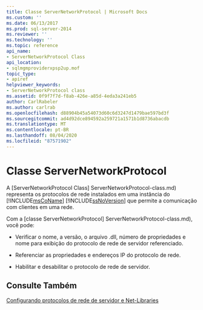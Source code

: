 ```yaml
---
title: Classe ServerNetworkProtocol | Microsoft Docs
ms.custom: ''
ms.date: 06/13/2017
ms.prod: sql-server-2014
ms.reviewer: ''
ms.technology: ''
ms.topic: reference
api_name:
- ServerNetworkProtocol Class
api_location:
- sqlmgmproviderxpsp2up.mof
topic_type:
- apiref
helpviewer_keywords:
- ServerNetworkProtocol class
ms.assetid: 0f9f7f7d-f8ab-426e-a85d-4eda3a241eb5
author: CarlRabeler
ms.author: carlrab
ms.openlocfilehash: d88904b45a54073d60c6d3247d1479bae597bd3f
ms.sourcegitcommit: ad4d92dce894592a259721a1571b1d8736abacdb
ms.translationtype: MT
ms.contentlocale: pt-BR
ms.lasthandoff: 08/04/2020
ms.locfileid: "87571902"
---
```

# <a name="servernetworkprotocol-class"></a>Classe ServerNetworkProtocol
  A [ServerNetworkProtocol Class] ServerNetworkProtocol-class.md) representa os protocolos de rede instalados em uma instância do [!INCLUDE[msCoName](../../../includes/msconame-md.md)] [!INCLUDE[ssNoVersion](../../../includes/ssnoversion-md.md)] que permite a comunicação com clientes em uma rede.  
  
 Com a [classe ServerNetworkProtocol] ServerNetworkProtocol-class.md), você pode:  
  
-   Verificar o nome, a versão, o arquivo .dll, número de propriedades e nome para exibição do protocolo de rede de servidor referenciado.  
  
-   Referenciar as propriedades e endereços IP do protocolo de rede.  
  
-   Habilitar e desabilitar o protocolo de rede de servidor.  
  
## <a name="see-also"></a>Consulte Também  
 [Configurando protocolos de rede de servidor e Net-Libraries](https://msdn.microsoft.com/library/ms177485\(v=sql.100\).aspx)  
  
  
